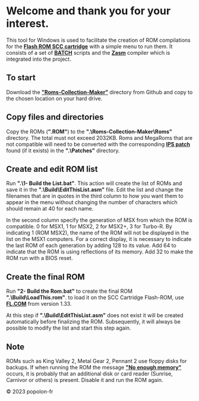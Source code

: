 ﻿# Welcome and thank you for your interest.

This tool for Windows is used to facilitate the creation of ROM compilations for the [**Flash ROM SCC cartridge**](https://www.msx.org/wiki/Popolon-fr_Flash-ROM_SCC_Cartridge) with a simple menu to run them. It consists of a set of [**BATCH**](https://en.wikipedia.org/wiki/Batch_file) scripts and the [**Zasm**](https://k1.spdns.de/Develop/Projects/zasm/Distributions/) compiler which is integrated into the project.

## To start

Download the [**"Roms-Collection-Maker"**](https://github.com/popolonfr/Roms-Collection-Maker/archive/refs/heads/main.zip) directory from Github and copy to the chosen location on your hard drive.

## Copy files and directories

Copy the ROMs (**".ROM"**) to the **".\Roms-Collection-Maker\Roms\"** directory. The total must not exceed 2032KB. Roms and MegaRoms that are not compatible will need to be converted with the corresponding [**IPS patch**](https://www.msx.org/wiki/How_to_use_IPS_files)  found (if it exists) in the **".\Patches\"** directory.

## Create and edit ROM list

Run **".\1- Build the List.bat"**. This action will create the list of ROMs and save it in the **".\Build\EditThisList.asm"** file. Edit the list and change the filenames that are in quotes in the third column to how you want them to appear in the menu without changing the number of characters which should remain at 40 for each name. 

In the second column specify the generation of MSX from which the ROM is compatible. 0 for MSX1, 1 for MSX2, 2 for MSX2+, 3 for Turbo-R. By indicating 1 (ROM MSX2), the name of the ROM will not be displayed in the list on the MSX1 computers. For a correct display, it is necessary to indicate the last ROM of each generation by adding 128 to its value. Add 64 to indicate that the ROM is using reflections of its memory. Add 32 to make the ROM run with a BIOS reset.

## Create the final ROM

Run **"2- Build the Rom.bat"** to create the final ROM **".\Build\LoadThis.rom"**. to load it on the SCC Cartridge Flash-ROM, use [**FL.COM**](https://github.com/gdx-msx/FL/tree/master/FL-V133) from version 1.33.

At this step if **".\Build\EditThisList.asm"** does not exist it will be created automatically before finalizing the ROM. Subsequently, it will always be possible to modify the list and start this step again.

## Note

ROMs such as King Valley 2, Metal Gear 2, Pennant 2 use floppy disks for backups. If when running the ROM the message [**"No enough memory"**](https://www.msx.org/wiki/No_enough_memory) occurs, it is probably that an additional disk or card reader (Sunrise, Carnivor or others) is present. Disable it and run the ROM again.

&copy; 2023 popolon-fr

